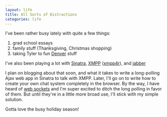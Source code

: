 ```yaml
---
layout: life
title: All Sorts of Distractions
categories: life
---
```

I've been rather busy lately with quite a few things:

1. grad school essays
2. family stuff (Thanksgiving, Christmas shopping)
3. taking Tyler to fun [Denver](http://avalanche.nhl.com/) stuff

I've also been playing a lot with [Sinatra](http://www.sinatrarb.com/), [XMPP](http://xmpp.org/) ([xmpp4r](http://home.gna.org/xmpp4r/)), and [jabber](http://www.jabber.org/)

I plan on blogging about that soon, and what it takes to write a long-polling Ajax web app in Sinatra to talk with XMPP.  Later, I'll go on to write how to create your own chat system completely in the browser.  By the way, I have heard of [web sockets](http://www.kaazing.org/confluence/display/KAAZING/What+is+an+HTML+5+WebSocket) and I'm super excited to ditch the long polling in favor of them.  But until they're in a little more broad use, I'll stick with my simple solution.

Gotta love the busy holiday season!
